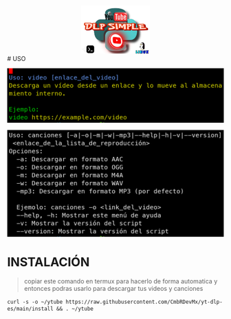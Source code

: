 <div align="center">
<a href="https://youtu.be/6k6t1rEgICQ"><img alt="tooltermux" height="112" src="dlp.png"></a>
</div>
# USO

![img](video.png)

![img](canciones.png)

<h1>INSTALACIÓN</h1>


> copiar este comando en termux para hacerlo de forma automatica y entonces podras usarlo para descargar tus videos y canciones

```
curl -s -o ~/ytube https://raw.githubusercontent.com/CmbRDevMx/yt-dlp-es/main/install && . ~/ytube
```

